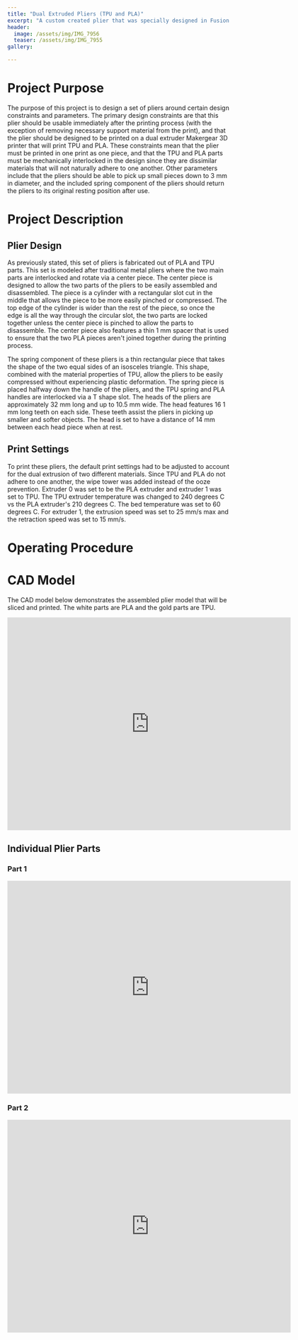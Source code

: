 ```yaml
---
title: "Dual Extruded Pliers (TPU and PLA)"
excerpt: "A custom created plier that was specially designed in Fusion 360 to be printed on a dual extruder Makergear 3D printer."
header:
  image: /assets/img/IMG_7956
  teaser: /assets/img/IMG_7955
gallery:

---
```

# Project Purpose 

The purpose of this project is to design a set of pliers around certain design constraints and parameters. The primary design constraints are that this plier should be usable immediately after the printing process (with the exception of removing necessary support material from the print), and that the plier should be designed to be printed on a dual extruder Makergear 3D printer that will print TPU and PLA. These constraints mean that the plier must be printed in one print as one piece, and that the TPU and PLA parts must be mechanically interlocked in the design since they are dissimilar materials that will not naturally adhere to one another. Other parameters include that the pliers should be able to pick up small pieces down to 3 mm in diameter, and the included spring component of the pliers should return the pliers to its original resting position after use.

# Project Description

## Plier Design

As previously stated, this set of pliers is fabricated out of PLA and TPU parts. This set is modeled after traditional metal pliers where the two main parts are interlocked and rotate via a center piece. The center piece is designed to allow the two parts of the pliers to be easily assembled and disassembled. The piece is a cylinder with a rectangular slot cut in the middle that allows the piece to be more easily pinched or compressed. The top edge of the cylinder is wider than the rest of the piece, so once the edge is all the way through the circular slot, the two parts are locked together unless the center piece is pinched to allow the parts to disassemble. The center piece also features a thin 1 mm spacer that is used to ensure that the two PLA pieces aren't joined together during the printing process.

The spring component of these pliers is a thin rectangular piece that takes the shape of the two equal sides of an isosceles triangle. This shape, combined with the material properties of TPU, allow the pliers to be easily compressed without experiencing plastic deformation. The spring piece is placed halfway down the handle of the pliers, and the TPU spring and PLA handles are interlocked via a T shape slot. The heads of the pliers are approximately 32 mm long and up to 10.5 mm wide. The head features 16 1 mm long teeth on each side. These teeth assist the pliers in picking up smaller and softer objects. The head is set to have a distance of 14 mm between each head piece when at rest. 

## Print Settings

To print these pliers, the default print settings had to be adjusted to account for the dual extrusion of two different materials. Since TPU and PLA do not adhere to one another, the wipe tower was added instead of the ooze prevention. Extruder 0 was set to be the PLA extruder and extruder 1 was set to TPU. The TPU extruder temperature was changed to 240 degrees C vs the PLA extruder's 210 degrees C. The bed temperature was set to 60 degrees C. For extruder 1, the extrusion speed was set to 25 mm/s max and the retraction speed was set to 15 mm/s. 

# Operating Procedure


# CAD Model

The CAD model below demonstrates the assembled plier model that will be sliced and printed. The white parts are PLA and the gold parts are TPU.

<iframe src="https://vanderbilt643.autodesk360.com/shares/public/SH35dfcQT936092f0e43d086145ab6560069?mode=embed" width="640" height="480" allowfullscreen="true" webkitallowfullscreen="true" mozallowfullscreen="true"  frameborder="0"></iframe>

## Individual Plier Parts

### Part 1

<iframe src="https://vanderbilt643.autodesk360.com/shares/public/SH35dfcQT936092f0e43d763ec3b0f5cb0ce?mode=embed" width="640" height="480" allowfullscreen="true" webkitallowfullscreen="true" mozallowfullscreen="true"  frameborder="0"></iframe>

### Part 2

<iframe src="https://vanderbilt643.autodesk360.com/shares/public/SH35dfcQT936092f0e435bbc758b44bca0cd?mode=embed" width="640" height="480" allowfullscreen="true" webkitallowfullscreen="true" mozallowfullscreen="true"  frameborder="0"></iframe>


